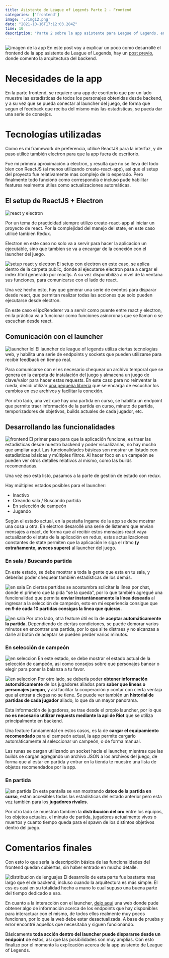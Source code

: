 ```yaml
---
title: Asistente de League of Legends Parte 2 - Frontend
categories: ['frontend']
image: './img12.png'
date: "2021-10-16T17:12:03.284Z"
time: 10
description: "Parte 2 sobre la app asistente para League of Legends, en esta parte hablaré del frontend que desarrollé con Electron y ReactJS."
---
```


![imagen de la app ](img12.png)
En este post voy a explicar un poco como desarrollé el frontend de la app asistente de League of Legends, hay un [post previo](/arquitecture-lol-app), donde comento la arquitectura del backend. 

# Necesidades de la app
En la parte frontend, se requiere una app de escritorio que por un lado muestre las estadísticas de todos los personajes obtenidas desde backend, y a su vez que se pueda conectar al launcher del juego, de forma que segun el feedback que reciba del mismo más las estadísticas, se pueda dar una serie de consejos.

# Tecnologías utilizadas
Como es mi framework de preferencia, utilicé ReactJS para la interfaz, y de paso utilicé también electron para que la app fuera de escritorio. 

Fue mi primera aproximación a electron, y resulta que no se lleva del todo bien con ReactJS (al menos utilizando create-react-app), asi que el setup del proyecto fue relativamente mas complejo de lo esperado. Pero finalmente todo funcionó como correspondía e incluso pude habilitar features realmente útiles como actualizaciones automáticas.

## El setup de ReactJS + Electron
![react y electron](react_and_electron.jpeg)

Por un tema de practicidad siempre utilizo create-react-app al iniciar un proyecto de react. Por la complejidad del manejo del state, en este caso utilicé tambien Redux.

Electron en este caso no solo va a servir para hacer la aplicacion un ejecutable, sino que tambien se va a encargar de la conexión con el launcher del juego.

![setup react y electron](electron_setup.png)
El setup con electron en este caso, se aplica dentro de la carpeta public, donde al ejecutarse electron pasa a cargar el index.html generado por reactjs. A su vez disponibiliza a nivel de la ventana sus funciones, para comunicarse con el lado de react.

Una vez hecho esto, hay que generar una serie de eventos para disparar desde react, que permitan realizar todas las acciones que solo pueden ejecutarse desde electron.

En este caso el ipcRenderer va a servir como puente entre react y electron, en la práctica va a funcionar como funciones asíncronas que se llaman o se escuchan desde react.

## Comunicación con el launcher
![launcher lol](launcher.jpg)
El launcher de league of legends utiliza ciertas tecnologias web, y habilita una serie de endpoints y sockets que pueden utilizarse para recibir feedback en tiempo real. 

Para comunicarse con el es necesario chequear un archivo temporal que se genera en la carpeta de instalación del juego y almacena un juego de clave/valor para hacer estas requests. En este caso para no reinventar la rueda, decidí utilizar [una pequeña librería](https://github.com/Pupix/lcu-connector) que se encarga de escuchar los cambios en ese archivos y facilitar la conexión.

Por otro lado, una vez que hay una partida en curso, se habilita un endpoint que permite traer información de la partida en curso, minuto de partida, temporizadores de objetivos, builds actuales de cada jugador, etc.

## Desarrollando las funcionalidades
![frontend]('./../img2.png)
El primer paso para que la aplicación funcione, es traer las estadísticas desde nuestro backend y poder visualizarlas, no hay mucho que ampliar aquí. Las funcionalidades básicas son mostrar un listado con estadísticas básicas y múltiples filtros. Al hacer foco en un campeón se pueden ver otros detalles relativos al mismo, como las builds recomendadas.

Una vez eso está listo, pasamos a la parte de gestión de estado con redux. 

Hay múltiples estados posibles para el launcher:
- Inactivo 
- Creando sala / Buscando partida
- En selección de campeón
- Jugando

Según el estado actual, en la pestaña Ingame de la app se debe mostrar una cosa u otra. 
En electron desarollé una serie de listeners que envian mensajes a react, de forma que al recibir estos mensajes react vaya actualizando el state de la aplicación en redux, estas actualizaciones constantes de state permiten que la aplicación le siga el ritmo **(y extrañamente, aveces supere)** al launcher del juego. 

### En sala / Buscando partida
En este estado, se debe mostrar a toda la gente que esta en tu sala, y deberías poder chequear también estadísticas de los demás.

![en sala](img5.png)
En ciertas partidas se acostumbra solicitar la línea por chat, donde el primero que la pida "se la queda", por lo que también agregué una funcionalidad que permita **enviar instantáneamente la línea deseada** al ingresar a la selección de campeón, esto en mi experiencia consigue que **en 9 de cada 10 partidas consigas la linea que quieras.**

![en sala](img4.png)
Por otro lado, otra feature útil es la de **aceptar automáticamente la partida**. Dependiendo de ciertas condiciones, se puede demorar varios minutos en encontrar una partida, por lo que si te distraes y no alcanzas a darle al botón de aceptar se pueden perder varios minutos. 

### En selección de campeón
![en seleccion](img8.png)
En este estado, se debe mostrar el estado actual de la selección de campeón, asi como consejos sobre que personajes banear o elegir para poner la balanza a tu favor.

![en seleccion](img12.png)
Por otro lado, se debería poder **obtener información automáticamente** de los jugadores aliados para **saber que líneas o personajes juegan**, y así facilitar la cooperación y contar con cierta ventaja que al entrar a ciegas no se tiene. Se puede ver también un **historial de partidas de cada jugador** aliado, lo que da un mayor panorama.

Esta información de jugadores, se trae desde el propio launcher, por lo que **no es necesario utilizar requests mediante la api de Riot** que se utiliza principalmente en backend.

Una feature fundamental en estos casos, es la de **cargar el equipamiento recomendado** para el campeón actual, la app permite cargarlo automáticamente al seleccionar un campeón, o de forma manual.

Las runas se cargan utilizando un socket hacia el launcher, mientras que las builds se cargan agregando un archivo JSON a los archivos del juego, de forma que al estar en partida y entrar en la tienda te muestre una lista de objetos recomendados por la app.

### En partida
![en partida](img12.png)
En esta pantalla se van mostrando **datos de la partida en curso**, estan accesibles todas las estadísticas del estado anterior pero esta vez también para los **jugadores rivales**. 

Por otro lado se muestran tambien la **distribución del oro** entre los equipos, los objetos actuales, el minuto de partida, jugadores actualmente vivos o muertos y cuanto tiempo queda para el spawn de los distintos objetivos dentro del juego.


# Comentarios finales
Con esto lo que sería la descripción básica de las funcionalidades del frontend quedan cubiertas, sin haber entrado en mucho detalle. 

![distribucion de lenguajes](distribution.png)
El desarrollo de esta parte fue bastante mas largo que el de backend, incluso cuando la arquitectura es más simple.
El css es casi en su totalidad hecho a mano lo cual supuso una buena parte del tiempo dedicado a eso. 

En cuanto a la interacción con el launcher, [dejo aquí](https://lcu.vivide.re/) una web donde pude obtener algo de información acerca de los endpoints que hay disponibles para interactuar con el mismo, de todos ellos realmente muy pocos funcionan, por lo que la web debe estar desactualizada. A base de prueba y error encontré aquellos que necesitaba y siguen funcionando.

Básicamente **toda acción dentro del launcher puede dispararse desde un endpoint** de estos, asi que las posibilidades son muy amplias.
Con esto finalizo por el momento la explicación acerca de la app asistente de League of Legends.